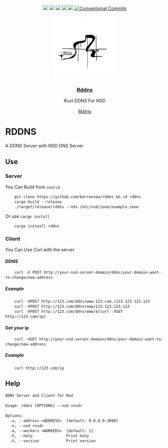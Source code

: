 <div align="center">

[![](https://img.shields.io/crates/d/rddns.svg)](https://crates.io/crates/algori)
[![](https://img.shields.io/github/forks/barrensea/rddns.svg)](https://github.com/BarrenSea/algori/fork)
[![](https://img.shields.io/github/repo-size/barrensea/rddns.svg)](https://github.com/BarrenSea/algori)
[![](https://img.shields.io/github/stars/barrensea/rddns.svg)](https://github.com/BarrenSea/algori)
[![](https://img.shields.io/github/commit-activity/t/barrensea/rddns.svg)](https://github.com/BarrenSea/algori)
[![Conventional Commits](https://img.shields.io/badge/Conventional%20Commits-1.0.0-%23FE5196?logo=conventionalcommits&logoColor=white)](https://conventionalcommits.org)


</div>

<p align="center">
  <a href="https://github.com/barrensea/rddns" rel="noopener">
 <img width=200px height=200px src="./imgs/barrensea.jpg"></a>

 <h3 align="center"><a href="https://github.com/barrensea/rddns">Rddns</a></h3>
  <p align="center">
    Rust DDNS For NSD
    <br />
    <br />
    <a href="https://matrix.to/#/#algori:mozilla.org">Matrix</a>
  </p>
</p>

# RDDNS
A DDNS Server with NSD DNS Server
## Use
### Server
You Can Build from `source`
``` shell
	git clone https://github.com/barrensea/rddns && cd rddns
	cargo build --release
	./target/release/rddns --nds /etc/nsd/zone/example.zone
```

Or use `cargo install`
``` shell
	cargo instasll rddns
```

### Client
You Can Use *Curl* with the server
#### DDNS
``` shell
	curl -X POST http://your-nsd-server-domain/ddns/your-domain-want-to-change/new-address
```


##### Example
``` shell
	curl -XPOST http://123.com/ddns/www.123.com./123.123.123.123
	curl -XPOST http://123.com/ddns/www/123.123.123.123
	curl -XPOST http://123.com/ddns/www/$(curl -XGET http://123.com/ip)
```

#### Get your ip
``` shell
	curl -XGET http://your-nsd-server-domain/ddns/your-domain-want-to-change/new-address
```

##### Example
``` shell
	curl http://123.com/ip
```



## Help
```
DDNS Server and Client for Nsd

Usage: rddns [OPTIONS] --nsd <nsd>

Options:
  -a, --address <ADDRESS>  [default: 0.0.0.0:3000]
  -n, --nsd <nsd>
  -w, --workers <WORKERS>  [default: 1]
  -h, --help               Print help
  -V, --version            Print version
```
